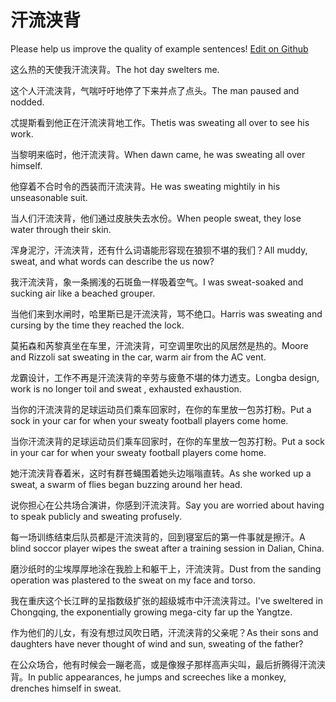 # 汗流浃背

Please help us improve the quality of example sentences! [Edit on Github](https://github.com/jiyushe/jiyu-example-sentence-source/blob/main/chinese/hanliujiabei.md)

<p><span class="chinese">这么热的天使我汗流浃背。</span><span class="english">The hot day swelters me.</span></p>

<p><span class="chinese">这个人汗流浃背，气喘吁吁地停了下来并点了点头。</span><span class="english">The man paused and nodded.</span></p>

<p><span class="chinese">忒提斯看到他正在汗流浃背地工作。</span><span class="english">Thetis was sweating all over to see his work.</span></p>

<p><span class="chinese">当黎明来临时，他汗流浃背。</span><span class="english">When dawn came, he was sweating all over himself.</span></p>

<p><span class="chinese">他穿着不合时令的西装而汗流浃背。</span><span class="english">He was sweating mightily in his unseasonable suit.</span></p>

<p><span class="chinese">当人们汗流浃背，他们通过皮肤失去水份。</span><span class="english">When people sweat, they lose water through their skin.</span></p>

<p><span class="chinese">浑身泥泞，汗流浃背，还有什么词语能形容现在狼狈不堪的我们？</span><span class="english">All muddy, sweat, and what words can describe the us now?</span></p>

<p><span class="chinese">我汗流浃背，象一条搁浅的石斑鱼一样吸着空气。</span><span class="english">I was sweat-soaked and sucking air like a beached grouper.</span></p>

<p><span class="chinese">当他们来到水闸时，哈里斯已是汗流浃背，骂不绝口。</span><span class="english">Harris was sweating and cursing by the time they reached the lock.</span></p>

<p><span class="chinese">莫拓森和芮黎真坐在车里，汗流浃背，可空调里吹出的风居然是热的。</span><span class="english">Moore and Rizzoli sat sweating in the car, warm air from the AC vent.</span></p>

<p><span class="chinese">龙霸设计，工作不再是汗流浃背的辛劳与疲惫不堪的体力透支。</span><span class="english">Longba design, work is no longer toil and sweat , exhausted exhaustion.</span></p>

<p><span class="chinese">当你的汗流浃背的足球运动员们乘车回家时，在你的车里放一包苏打粉。</span><span class="english">Put a sock in your car for when your sweaty football players come home.</span></p>

<p><span class="chinese">当你汗流浃背的足球运动员们乘车回家时，在你的车里放一包苏打粉。</span><span class="english">Put a sock in your car for when your  sweaty football players come home.</span></p>

<p><span class="chinese">她汗流浃背舂着米，这时有群苍蝇围着她头边嗡嗡直转。</span><span class="english">As she worked up a sweat, a swarm of flies began buzzing around her head.</span></p>

<p><span class="chinese">说你担心在公共场合演讲，你感到汗流浃背。</span><span class="english">Say you are worried about having to speak publicly and sweating profusely.</span></p>

<p><span class="chinese">每一场训练结束后队员都是汗流浃背的，回到寝室后的第一件事就是擦汗。</span><span class="english">A blind soccor player wipes the sweat after a training session in Dalian, China.</span></p>

<p><span class="chinese">磨沙纸时的尘埃厚厚地涂在我脸上和躯干上，汗流浃背。</span><span class="english">Dust from the sanding operation was plastered to the sweat on my face and torso.</span></p>

<p><span class="chinese">我在重庆这个长江畔的呈指数级扩张的超级城市中汗流浃背过。</span><span class="english">I've sweltered in Chongqing, the exponentially growing mega-city far up the Yangtze.</span></p>

<p><span class="chinese">作为他们的儿女，有没有想过风吹日晒，汗流浃背的父亲呢？</span><span class="english">As their sons and daughters have never thought of wind and sun, sweating of the father?</span></p>

<p><span class="chinese">在公众场合，他有时候会一蹦老高，或是像猴子那样高声尖叫，最后折腾得汗流浃背。</span><span class="english">In public appearances, he jumps and screeches like a monkey, drenches himself in sweat.</span></p>

